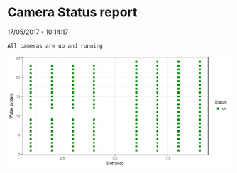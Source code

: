 Camera Status report
================
17/05/2017 - 10:14:17

    All cameras are up and running

![](camreport_files/figure-markdown_github/unnamed-chunk-2-1.png)
